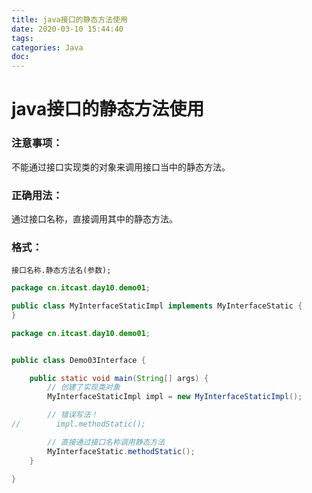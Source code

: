 ```yaml
---
title: java接口的静态方法使用
date: 2020-03-10 15:44:40
tags:
categories: Java
doc:
---
```


# java接口的静态方法使用

### 注意事项：

不能通过接口实现类的对象来调用接口当中的静态方法。

### 正确用法：

通过接口名称，直接调用其中的静态方法。

### 格式：

`接口名称.静态方法名(参数);`

```java
package cn.itcast.day10.demo01;

public class MyInterfaceStaticImpl implements MyInterfaceStatic {
}

```

```java
package cn.itcast.day10.demo01;


public class Demo03Interface {

    public static void main(String[] args) {
        // 创建了实现类对象
        MyInterfaceStaticImpl impl = new MyInterfaceStaticImpl();

        // 错误写法！
//        impl.methodStatic();

        // 直接通过接口名称调用静态方法
        MyInterfaceStatic.methodStatic();
    }

}

```

